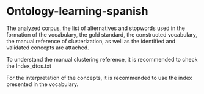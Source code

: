# Ontology-learning-spanish
The analyzed corpus, the list of alternatives and stopwords used in the formation of the vocabulary, the gold standard, the constructed vocabulary, the manual reference of clusterization, as well as the identified and validated concepts are attached.

To understand the manual clustering reference, it is recommended to check the Index_dtos.txt

For the interpretation of the concepts, it is recommended to use the index presented in the vocabulary.
